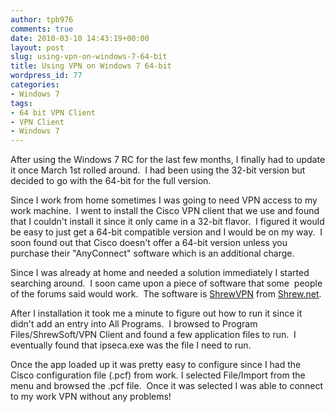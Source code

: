 ```yaml
---
author: tpb976
comments: true
date: 2010-03-10 14:43:19+00:00
layout: post
slug: using-vpn-on-windows-7-64-bit
title: Using VPN on Windows 7 64-bit
wordpress_id: 77
categories:
- Windows 7
tags:
- 64 bit VPN Client
- VPN Client
- Windows 7
---
```


After using the Windows 7 RC for the last few months, I finally had to update it once March 1st rolled around.  I had been using the 32-bit version but decided to go with the 64-bit for the full version.

Since I work from home sometimes I was going to need VPN access to my work machine.  I went to install the Cisco VPN client that we use and found that I couldn't install it since it only came in a 32-bit flavor.  I figured it would be easy to just get a 64-bit compatible version and I would be on my way.  I soon found out that Cisco doesn't offer a 64-bit version unless you purchase their "AnyConnect" software which is an additional charge.

Since I was already at home and needed a solution immediately I started searching around.  I soon came upon a piece of software that some  people of the forums said would work.  The software is [ShrewVPN](http://www.shrew.net/software) from [Shrew.net](http://www.shrew.net).

After I installation it took me a minute to figure out how to run it since it didn't add an entry into All Programs.  I browsed to Program Files/ShrewSoft/VPN Client and found a few application files to run.  I eventually found that ipseca.exe was the file I need to run.

Once the app loaded up it was pretty easy to configure since I had the Cisco configuration file (.pcf) from work. I selected File/Import from the menu and browsed the .pcf file.  Once it was selected I was able to connect to my work VPN without any problems!
